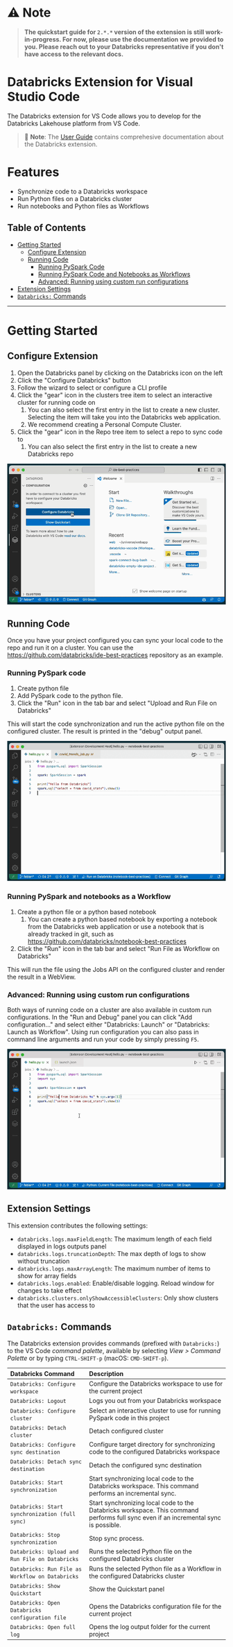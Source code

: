# ⚠️ Note
> **The quickstart guide for `2.*.*` version of the extension is still work-in-progress. For now, please use the documentation we provided to you. Please reach out to your Databricks representative if you don't have access to the relevant docs.**


# Databricks Extension for Visual Studio Code

The Databricks extension for VS Code allows you to develop for the Databricks Lakehouse platform from VS Code.

> 📘 **Note**: The [User Guide](https://docs.databricks.com/dev-tools/vscode-ext.html) contains comprehesive documentation about the Databricks extension.

# Features

-   Synchronize code to a Databricks workspace
-   Run Python files on a Databricks cluster
-   Run notebooks and Python files as Workflows

## <a id="toc"></a>Table of Contents

-   [Getting Started](#setup-steps)
    -   [Configure Extension](#configure-extension)
    -   [Running Code](#running-code)
        -   [Running PySpark Code](#running-pyspark-code)
        -   [Running PySpark Code and Notebooks as Workflows](#running-code-as-workflows)
        -   [Advanced: Running using custom run configurations](#run-configurations)
-   [Extension Settings](#settings)
-   [`Databricks:` Commands](#commands)

---

# <a id="setup-steps"></a>Getting Started

## <a id="configure-extension"></a>Configure Extension

1. Open the Databricks panel by clicking on the Databricks icon on the left
2. Click the "Configure Databricks" button
3. Follow the wizard to select or configure a CLI profile
4. Click the "gear" icon in the clusters tree item to select an interactive cluster for running code on
    1. You can also select the first entry in the list to create a new cluster. Selecting the item will take you into the Databricks web application.
    2. We recommend creating a Personal Compute Cluster.
5. Click the "gear" icon in the Repo tree item to select a repo to sync code to
    1. You can also select the first entry in the list to create a new Databricks repo

![configure](./images/configure.gif)

## <a id="running-code"></a>Running Code

Once you have your project configured you can sync your local code to the repo and run it on a cluster. You can use the https://github.com/databricks/ide-best-practices repository as an example.

### <a id="running-pyspark-code"></a>Running PySpark code

1. Create python file
2. Add PySpark code to the python file.
3. Click the "Run" icon in the tab bar and select "Upload and Run File on Databricks"

This will start the code synchronization and run the active python file on the configured cluster. The result is printed in the "debug" output panel.

![run](./images/run.gif)

### <a id="running-code-as-workflows"></a>Running PySpark and notebooks as a Workflow

1. Create a python file or a python based notebook
    1. You can create a python based notebook by exporting a notebook from the Databricks web application or use a notebook that is already tracked in git, such as https://github.com/databricks/notebook-best-practices
2. Click the "Run" icon in the tab bar and select "Run File as Workflow on Databricks"

This will run the file using the Jobs API on the configured cluster and render the result in a WebView.

### <a id="run-configurations"></a>Advanced: Running using custom run configurations

Both ways of running code on a cluster are also available in custom run configurations. In the "Run and Debug" panel you can click "Add configuration..." and select either "Databricks: Launch" or "Databricks: Launch as Workflow". Using run configuration you can also pass in command line arguments and run your code by simply pressing `F5`.

![configure](./images/custom-runner.gif)

## <a id="settings"></a>Extension Settings

This extension contributes the following settings:

-   `databricks.logs.maxFieldLength`: The maximum length of each field displayed in logs outputs panel
-   `databricks.logs.truncationDepth`: The max depth of logs to show without truncation
-   `databricks.logs.maxArrayLength`: The maximum number of items to show for array fields
-   `databricks.logs.enabled`: Enable/disable logging. Reload window for changes to take effect
-   `databricks.clusters.onlyShowAccessibleClusters`: Only show clusters that the user has access to

## <a id="commands"></a>`Databricks:` Commands

The Databricks extension provides commands (prefixed with `Databricks:`) to the VS Code _command
palette_, available by selecting _View > Command Palette_ or by typing
`CTRL-SHIFT-p` (macOS: `CMD-SHIFT-p`).

| Databricks Command                               | Description                                                                                                                          |
| :----------------------------------------------- | :----------------------------------------------------------------------------------------------------------------------------------- |
| `Databricks: Configure workspace`                | Configure the Databricks workspace to use for the current project                                                                    |
| `Databricks: Logout`                             | Logs you out from your Databricks workspace                                                                                          |
| `Databricks: Configure cluster`                  | Select an interactive cluster to use for running PySpark code in this project                                                        |
| `Databricks: Detach cluster`                     | Detach configured cluster                                                                                                            |
| `Databricks: Configure sync destination`         | Configure target directory for synchronizing code to the configured Databricks workspace                                             |
| `Databricks: Detach sync destination`            | Detach the configured sync destination                                                                                               |
| `Databricks: Start synchronization`              | Start synchronizing local code to the Databricks workspace. This command performs an incremental sync.                               |
| `Databricks: Start synchronization (full sync)`  | Start synchronizing local code to the Databricks workspace. This command performs full sync even if an incremental sync is possible. |
| `Databricks: Stop synchronization`               | Stop sync process.                                                                                                                   |
| `Databricks: Upload and Run File on Databricks`  | Runs the selected Python file on the configured Databricks cluster                                                                   |
| `Databricks: Run File as Workflow on Databricks` | Runs the selected Python file as a Workflow in the configured Databricks cluster                                                     |
| `Databricks: Show Quickstart`                    | Show the Quickstart panel                                                                                                            |
| `Databricks: Open Databricks configuration file` | Opens the Databricks configuration file for the current project                                                                      |
| `Databricks: Open full log`                      | Opens the log output folder for the current project                                                                                  |
